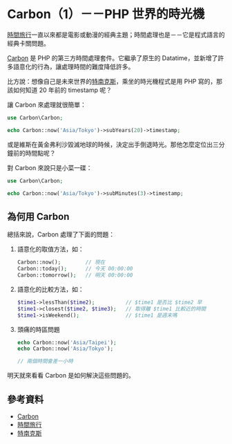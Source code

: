# Carbon（1）－－PHP 世界的時光機

[時間旅行][]一直以來都是電影或動漫的經典主題；時間處理也是－－它是程式語言的經典卡關問題。

[Carbon][] 是 PHP 的第三方時間處理套件。它繼承了原生的 Datatime，並新增了許多語意化的行為，讓處理時間的難度降低許多。

比方說：想像自己是未來世界的[特南克斯][]，乘坐的時光機程式是用 PHP 寫的，那該如何知道 20 年前的 timestamp 呢？

讓 Carbon 來處理就很簡單：

```php
use Carbon\Carbon;

echo Carbon::now('Asia/Tokyo')->subYears(20)->timestamp;
```

或是維斯在黃金弗利沙毀滅地球的時候，決定出手倒退時光。那他怎麼定位出三分鐘前的時間點呢？

對 Carbon 來說只是小菜一碟：

```php
use Carbon\Carbon;

echo Carbon::now('Asia/Tokyo')->subMinutes(3)->timestamp;
```

## 為何用 Carbon

總括來說，Carbon 處理了下面的問題：

1.  語意化的取值方法，如：

    ```php
    Carbon::now();        // 現在
    Carbon::today();      // 今天 00:00:00
    Carbon::tomorrow();   // 明天 00:00:00
    ```

2.  語意化的比較方法，如：

    ```php
    $time1->lessThan($time2);          // $time1 是否比 $time2 早
    $time1->closest($time2, $time3);   // 取得離 $time1 比較近的時間
    $time1->isWeekend();               // $time1 是週末嗎
    ```

3.  頭痛的時區問題

    ```php
    echo Carbon::now('Asia/Taipei');
    echo Carbon::now('Asia/Tokyo');

    // 兩個時間會差一小時
    ```

明天就來看看 Carbon 是如何解決這些問題的。

## 參考資料

* [Carbon][]
* [時間旅行][]
* [特南克斯][]


[特南克斯]: https://zh.wikipedia.org/wiki/%E7%89%B9%E5%8D%97%E5%85%8B%E6%96%AF
[Carbon]: https://github.com/briannesbitt/Carbon
[時間旅行]: https://zh.wikipedia.org/wiki/%E6%97%B6%E9%97%B4%E6%97%85%E8%A1%8C
